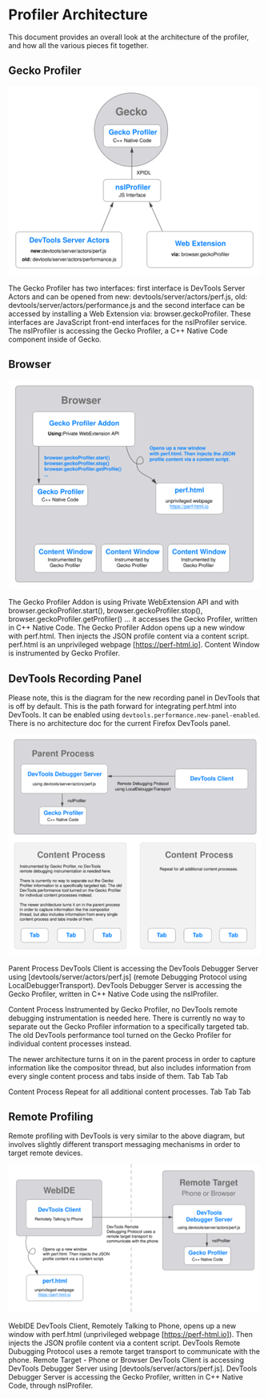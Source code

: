 # Profiler Architecture

This document provides an overall look at the architecture of the profiler, and how all the various pieces fit together.

## Gecko Profiler

![Gecko Profiler diagram](images/gecko-profiler.svg)

The Gecko Profiler has two interfaces: first interface is DevTools Server Actors and can be opened from new: devtools/server/actors/perf.js, old: devtools/server/actors/performance.js and the second interface can be accessed by installing a Web Extension via: browser.geckoProfiler. 
These interfaces are JavaScript front-end interfaces for the nsIProfiler service. The nsIProfiler is accessing the Gecko Profiler, a C++ Native Code component inside of Gecko.

## Browser

![Browser diagram](images/browser.svg)

The Gecko Profiler Addon is using Private WebExtension API and with browser.geckoProfiler.start(), browser.geckoProfiler.stop(), browser.geckoProfiler.getProfiler() ... it accesses the Gecko Profiler, written in C++ Native Code. 
The Gecko Profiler Addon opens up a new window with perf.html. Then injects the JSON profile content via a content script. perf.html is an unprivileged webpage [https://perf-html.io]. Content Window is instrumented by Gecko Profiler.

## DevTools Recording Panel

Please note, this is the diagram for the new recording panel in DevTools that is off by default. This is the path forward for integrating perf.html into DevTools. It can be enabled using `devtools.performance.new-panel-enabled`. There is no architecture doc for the current Firefox DevTools panel.

![DevTools Recording Panel diagram](images/devtools-recording-panel.svg)

Parent Process
DevTools Client is accessing the DevTools Debugger Server using [devtools/server/actors/perf.js] (remote Debugging Protocol using LocalDebuggerTransport). DevTools Debugger Server is accessing the Gecko Profiler, written in C++ Native Code using the nsIProfiler.

Content Process
Instrumented by Gecko Profiler, no DevTools remote debugging instrumentation is needed here. 
There is currently no way to separate out the Gecko Profiler information to a specifically targeted tab. The old DevTools performance tool turned on the Gecko Profiler for individual content processes instead.

The newer architecture turns it on in the parent process in order to capture information like the compositor thread, but also includes information from every single content process and tabs inside of them. 
Tab Tab Tab

Content Process
Repeat for all additional content processes.
Tab Tab Tab

## Remote Profiling

Remote profiling with DevTools is very similar to the above diagram, but involves slightly different transport messaging mechanisms in order to target remote devices.

![Remote Profiling diagram](images/remote-profiling.svg)


WebIDE
DevTools Client, Remotely Talking to Phone, opens up a new window with perf.html (unprivileged webpage [https://perf-html.io]). Then injects the JSON profile content via a content script.
DevTools Remote Dubugging Protocol uses a remote target transport to communicate with the phone. 
Remote Target - Phone or Browser
DevTools Client is accessing DevTools Debugger Server using [devtools/server/actors/perf.js]. 
DevTools Debugger Server is accessing the Gecko Profiler, written in C++ Native Code, through nsIProfiler.

